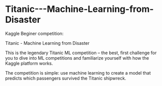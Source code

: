 # Titanic---Machine-Learning-from-Disaster
Kaggle Beginer competition:

Titanic - Machine Learning from Disaster

This is the legendary Titanic ML competition – the best, first challenge for you to dive into ML competitions and familiarize yourself with how the Kaggle platform works.

The competition is simple: use machine learning to create a model that predicts which passengers survived the Titanic shipwreck.
